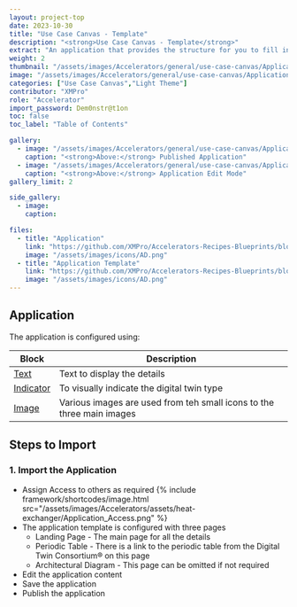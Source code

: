 ```yaml
---
layout: project-top
date: 2023-10-30
title: "Use Case Canvas - Template"
description: "<strong>Use Case Canvas - Template</strong>"
extract: "An application that provides the structure for you to fill in with your use case details."
weight: 2
thumbnail: "/assets/images/Accelerators/general/use-case-canvas/Application.png"
image: "/assets/images/Accelerators/general/use-case-canvas/Application.png"
categories: ["Use Case Canvas","Light Theme"]
contributor: "XMPro"
role: "Accelerator"
import_password: Dem0nstr@t1on
toc: false
toc_label: "Table of Contents"

gallery:
  - image: "/assets/images/Accelerators/general/use-case-canvas/Application.png"
    caption: "<strong>Above:</strong> Published Application"
  - image: "/assets/images/Accelerators/general/use-case-canvas/Application-edit.png"
    caption: "<strong>Above:</strong> Application Edit Mode"
gallery_limit: 2

side_gallery:
  - image: 
    caption: 

files:
  - title: "Application"
    link: "https://github.com/XMPro/Accelerators-Recipes-Blueprints/blob/master/Accelerators/General/Use%20Case%20Canvas/Application/Use%20Case%20Canvas%20Template.xapp"
    image: "/assets/images/icons/AD.png"
  - title: "Application Template"
    link: "https://github.com/XMPro/Accelerators-Recipes-Blueprints/blob/master/Accelerators/General/Use%20Case%20Canvas/Template/Use%20Case%20Canvas%20Template.xtml"
    image: "/assets/images/icons/AD.png"    
---
```


## Application
The application is configured using: 

| Block                                  | Description                                                  |
| -------------------------------------- | ------------------------------------------------------------ |
| [Text](https://documentation.xmpro.com/blocks-toolbox/basic/text) | Text to display the details |
| [Indicator](https://documentation.xmpro.com/blocks-toolbox/basic/indicator) | To visually indicate the digital twin type |
| [Image](https://documentation.xmpro.com/blocks-toolbox/basic/image) | Various images are used from teh small icons to the three main images |

## Steps to Import

### 1. Import the Application

- Assign Access to others as required
  {% include framework/shortcodes/image.html src="/assets/images/Accelerators/assets/heat-exchanger/Application_Access.png" %}
- The application template is configured with three pages
  - Landing Page - The main page for all the details
  - Periodic Table - There is a link to the periodic table from the Digital Twin Consortium® on this page
  - Architectural Diagram - This page can be omitted if not required
- Edit the application content
- Save the application
- Publish the application
